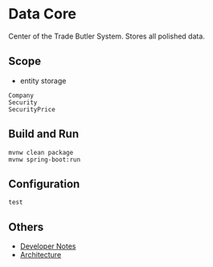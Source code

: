 # Data Core
Center of the Trade Butler System. Stores all polished data.

## Scope
- entity storage
```
Company
Security
SecurityPrice
```

## Build and Run
```
mvnw clean package
mvnw spring-boot:run
```

## Configuration
```
test
```

## Others
- [Developer Notes](DEVELOPER-NOTES.md)
- [Architecture](../../../../blob/master/ARCHITECTURE.md)
